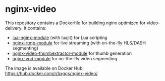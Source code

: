 nginx-video
===========

This repository contains a Dockerfile for building nginx optimized for
video-delivery. It contains:

- [lua-nginx-module](https://github.com/openresty/lua-nginx-module) (with
  luajit) for Lua scripting
- [nginx-rtmp-module](https://github.com/arut/nginx-rtmp-module) for live
  streaming (with on-the-fly HLS/DASH segmenting)
- [nginx-video-thumbextractor-module](https://github.com/wandenberg/nginx-video-thumbextractor-module)
  for thumb generation
- [nginx-vod-module](https://github.com/kaltura/nginx-vod-module) for
  on-the-fly video segmenting

The image is available on Docker Hub:
https://hub.docker.com/r/bxggs/nginx-video/.
